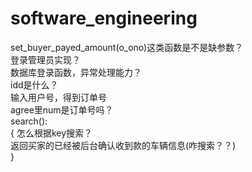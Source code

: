 # software_engineering
set_buyer_payed_amount(o_ono)这类函数是不是缺参数？  
登录管理员实现？  
数据库登录函数，异常处理能力？  
idd是什么？  
输入用户号，得到订单号  
agree里num是订单号吗？  
search():  
{
	怎么根据key搜索？  
	返回买家的已经被后台确认收到款的车辆信息(咋搜索？？)  
	}
